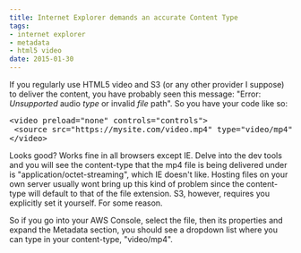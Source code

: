 ```yaml
---
title: Internet Explorer demands an accurate Content Type
tags:
- internet explorer
- metadata
- html5 video
date: 2015-01-30
---
```

<p>If you regularly use HTML5 video and S3 (or any other provider I suppose) to deliver the content, you have probably seen this message: &quot;Error: <em>Unsupported</em> audio <em>type</em> or invalid <em>file</em> path&quot;. So you have your code like so:</p>

<pre>
&lt;video preload=&quot;none&quot; controls=&quot;controls&quot;&gt;
 &lt;source src=&quot;https://mysite.com/video.mp4&quot; type=&quot;video/mp4&quot;&gt;
&lt;/video&gt;</pre>

<p>Looks good? Works fine in all browsers except IE. Delve into the dev tools and you will see the content-type that the mp4 file is being delivered under is &quot;application/octet-streaming&quot;, which IE doesn&#39;t like. Hosting files on your own server usually wont bring up this kind of problem since the content-type will default to that of the file extension. S3, however, requires you explicitly set it yourself. For some reason.&nbsp;</p>

<p>So if you go into your AWS Console, select the file, then its properties and expand the Metadata section, you should see a dropdown list where you can type in your content-type, &quot;video/mp4&quot;.</p>
